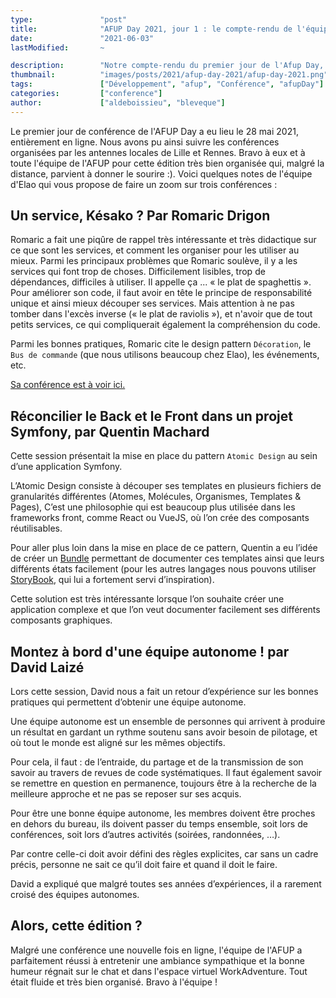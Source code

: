 ```yaml
---
type:               "post"
title:              "AFUP Day 2021, jour 1 : le compte-rendu de l'équipe"
date:               "2021-06-03"
lastModified:       ~

description:        "Notre compte-rendu du premier jour de l'Afup Day, édition 2021, à distance !"
thumbnail:          "images/posts/2021/afup-day-2021/afup-day-2021.png"
tags:               ["Développement", "afup", "Conférence", "afupDay"]
categories:         ["conference"]
author:             ["aldeboissieu", "bleveque"]
---
```


Le premier jour de conférence de l'AFUP Day a eu lieu le 28 mai 2021, entièrement en ligne. Nous avons pu ainsi suivre les conférences organisées par les antennes locales de Lille et Rennes. Bravo à eux et à toute l'équipe de l'AFUP pour cette édition très bien organisée qui, malgré la distance, parvient à donner le sourire :). 
Voici quelques notes de l'équipe d'Elao qui vous propose de faire un zoom sur trois conférences :

## Un service, Késako ? Par Romaric Drigon

Romaric a fait une piqûre de rappel très intéressante et très didactique sur ce que sont les services, et comment les organiser pour les utiliser au mieux. Parmi les principaux problèmes que Romaric soulève, il y a les services qui font trop de choses. Difficilement lisibles, trop de dépendances, difficiles à utiliser. Il appelle ça ... « le plat de spaghettis ». Pour améliorer son code, il faut avoir en tête le principe de responsabilité unique et ainsi mieux découper ses services. Mais attention à ne pas tomber dans l'excès inverse (« le plat de raviolis »), et n'avoir que de tout petits services, ce qui compliquerait également la compréhension du code. 

Parmi les bonnes pratiques, Romaric cite le design pattern `Décoration`, le `Bus de commande` (que nous utilisons beaucoup chez Elao), les événements, etc. 

[Sa conférence est à voir ici.](https://speakerdeck.com/romaricdrigon/un-service-kezako)

## Réconcilier le Back et le Front dans un projet Symfony, par Quentin Machard

Cette session présentait la mise en place du pattern `Atomic Design` au sein d’une application Symfony.

L’Atomic Design consiste à découper ses templates en plusieurs fichiers de granularités différentes (Atomes, Molécules, Organismes, Templates & Pages), C’est une philosophie qui est beaucoup plus utilisée dans les frameworks front, comme React ou VueJS, où l’on crée des composants réutilisables.

Pour aller plus loin dans la mise en place de ce pattern, Quentin a eu l’idée de créer un [Bundle](https://github.com/qmachard/atomic-design-bundle) permettant de documenter ces templates ainsi que leurs différents états facilement (pour les autres langages nous pouvons utiliser [StoryBook](https://storybook.js.org/), qui lui a fortement servi d’inspiration).

Cette solution est très intéressante lorsque l’on souhaite créer une application complexe et que l’on veut documenter facilement ses différents composants graphiques.

## Montez à bord d'une équipe autonome ! par David Laizé

Lors cette session, David nous a fait un retour d’expérience sur les bonnes pratiques qui permettent d’obtenir une équipe autonome.

Une équipe autonome est un ensemble de personnes qui arrivent à produire un résultat en gardant un rythme soutenu sans avoir besoin de pilotage, et où tout le monde est aligné sur les mêmes objectifs.

Pour cela, il faut : de l’entraide, du partage et de la transmission de son savoir au travers de revues de code systématiques. Il faut également savoir se remettre en question en permanence, toujours être à la recherche de la meilleure approche et ne pas se reposer sur ses acquis.

Pour être une bonne équipe autonome, les membres doivent être proches en dehors du bureau, ils doivent passer du temps ensemble, soit lors de conférences, soit lors d’autres activités (soirées, randonnées, …).

Par contre celle-ci doit avoir défini des règles explicites, car sans un cadre précis, personne ne sait ce qu’il doit faire et quand il doit le faire.

David a expliqué que malgré toutes ses années d’expériences, il a rarement croisé des équipes autonomes.

## Alors, cette édition ? 

Malgré une conférence une nouvelle fois en ligne, l'équipe de l'AFUP a parfaitement réussi à entretenir une ambiance sympathique et la bonne humeur régnait sur le chat et dans l'espace virtuel WorkAdventure. Tout était fluide et très bien organisé. Bravo à l'équipe !
